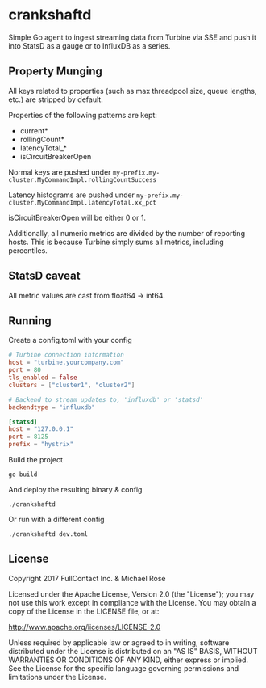 crankshaftd
===========

Simple Go agent to ingest streaming data from Turbine via SSE and push it into StatsD as a gauge or to InfluxDB as a series.

## Property Munging

All keys related to properties (such as max threadpool size, queue lengths, etc.) are stripped by default.

Properties of the following patterns are kept:

- current*
- rollingCount*
- latencyTotal_*
- isCircuitBreakerOpen

Normal keys are pushed under `my-prefix.my-cluster.MyCommandImpl.rollingCountSuccess`

Latency histograms are pushed under `my-prefix.my-cluster.MyCommandImpl.latencyTotal.xx_pct`

isCircuitBreakerOpen will be either 0 or 1.

Additionally, all numeric metrics are divided by the number of reporting hosts. This is because Turbine simply
sums all metrics, including percentiles.

## StatsD caveat

All metric values are cast from float64 -> int64.

## Running

Create a config.toml with your config

```toml
# Turbine connection information
host = "turbine.yourcompany.com"
port = 80
tls_enabled = false
clusters = ["cluster1", "cluster2"]

# Backend to stream updates to, 'influxdb' or 'statsd'
backendtype = "influxdb"

[statsd]
host = "127.0.0.1"
port = 8125
prefix = "hystrix"
```

Build the project

    go build
  
And deploy the resulting binary & config

    ./crankshaftd
    
Or run with a different config

    ./crankshaftd dev.toml


## License

Copyright 2017 FullContact Inc. & Michael Rose

Licensed under the Apache License, Version 2.0 (the "License"); you may not use this work except in compliance with the License. You may obtain a copy of the License in the LICENSE file, or at:

http://www.apache.org/licenses/LICENSE-2.0

Unless required by applicable law or agreed to in writing, software distributed under the License is distributed on an "AS IS" BASIS, WITHOUT WARRANTIES OR CONDITIONS OF ANY KIND, either express or implied. See the License for the specific language governing permissions and limitations under the License.
